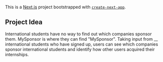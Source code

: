 This is a [Next.js](https://nextjs.org) project bootstrapped with [`create-next-app`](https://nextjs.org/docs/app/api-reference/cli/create-next-app).

## Project Idea

International students have no way to find out which companies sponsor them. MySponsor is where they can find "MySponsor". Taking input from __ international students who have signed up, users can see which companies sponsor international students and identify how other users acquired their internships.
